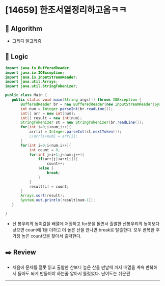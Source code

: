 # [14659] 한조서열정리하고옴ㅋㅋ
 
 ## :pushpin: **Algorithm**
 
 - 그리디 알고리즘
 
 ## :round_pushpin: **Logic**
 
 ```java
 import java.io.BufferedReader;
import java.io.IOException;
import java.io.InputStreamReader;
import java.util.Arrays;
import java.util.StringTokenizer;

public class Main {
    public static void main(String args[]) throws IOException {
        BufferedReader br = new BufferedReader(new InputStreamReader(System.in));
        int num = Integer.parseInt(br.readLine());
        int[] arr = new int[num];
        int[] result = new int[num];
        StringTokenizer st = new StringTokenizer(br.readLine());
        for(int i=0;i<num;i++){
            arr[i] = Integer.parseInt(st.nextToken());
            //arr[i+num] = arr[i];
        }
        for(int i=0;i<num;i++){
            int count = 0;
            for(int j=i+1;j<num;j++){
                if(arr[j]<arr[i]){
                    count++;
                }else {
                    break;
                }
            }
            result[i] = count;
        }
        Arrays.sort(result);
        System.out.println(result[num-1]);
    }

}
 ```
 
 - 산 봉우리의 높이값을 배열에 저장하고 for문을 돌면서 출발한 산봉우리의 높이보다 낮으면 count에 1을 더하고 더 높은 산을 만나면 break로 탈출한다.
 모두 반복한 후 가장 높은 count값을 찾아서 출력한다.
 
 ## :black_nib: **Review**
 
 - 처음에 문제를 잘못 읽고 출발한 산보다 높은 산을 만날때 까지 배열을 계속 반복해서 돌아도 되게 만들어야 하는줄 알아서 틀렸었다. 난이도는 쉬운편
 ---